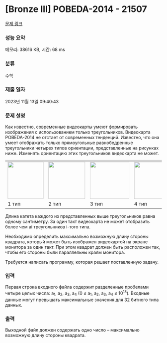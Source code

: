 # [Bronze III] POBEDA-2014 - 21507 

[문제 링크](https://www.acmicpc.net/problem/21507) 

### 성능 요약

메모리: 38616 KB, 시간: 68 ms

### 분류

수학

### 제출 일자

2023년 11월 13일 09:40:43

### 문제 설명

<p>Как известно, современные видеокарты умеют формировать изображения с использованием только треугольников. Видеокарта POBEDA-2014 не отстает от современных тенденций. Известно, что она умеет отображать только прямоугольные равнобедренные треугольники четырех типов ориентации, представленные на рисунках ниже. Изменять ориентацию этих треугольников видеокарта не может. </p>

<table class="table table-bordered td-center">
	<tbody>
		<tr>
			<td><img alt="" src="https://upload.acmicpc.net/5fc20b4e-4942-4bec-8e31-6cf1972a38c4/-/preview/" style="width: 115px; height: 119px;"></td>
			<td><img alt="" src="https://upload.acmicpc.net/8e32932b-119b-4e4d-ac0e-135e25a0aba1/-/preview/" style="width: 118px; height: 119px;"></td>
			<td><img alt="" src="https://upload.acmicpc.net/a1518ff8-820b-475e-86ff-48bddf1eaa83/-/preview/" style="width: 126px; height: 119px;"></td>
			<td><img alt="" src="https://upload.acmicpc.net/c3645870-fcc0-4721-a5eb-7408555552c6/-/preview/" style="width: 118px; height: 119px;"></td>
		</tr>
		<tr>
			<td> 1 тип</td>
			<td>2 тип</td>
			<td>3 тип</td>
			<td>4 тип</td>
		</tr>
	</tbody>
</table>

<p>Длина катета каждого из представленных выше треугольников равна одному сантиметру. За один такт видеокарта не может отобразить более чем ai треугольников i-того типа.</p>

<p>Необходимо определить максимально возможную длину стороны квадрата, который может быть изображен видеокартой на экране монитора за один такт. При этом квадрат должен быть расположен так, чтобы его стороны были параллельны краям монитора.</p>

<p>Требуется написать программу, которая решает поставленную задачу. </p>

### 입력 

 <p>Первая строка входного файла содержит разделенные пробелами четыре целых числа: a<sub>1</sub>, a<sub>2</sub>, a<sub>3</sub>, a<sub>4</sub> (0 ≤ a<sub>1</sub>, a<sub>2</sub>, a<sub>3</sub>, a<sub>4</sub> ≤ 10<sup>18</sup>). Входные данные могут превышать максимальные значения для 32 битного типа данных. </p>

### 출력 

 <p>Выходной файл должен содержать одно число – максимально возможную длину стороны квадрата. </p>

